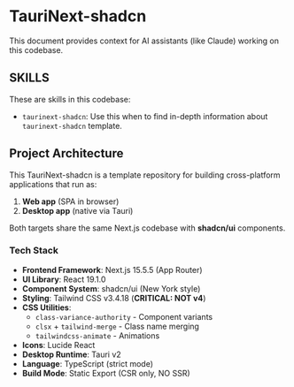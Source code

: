 # TauriNext-shadcn

This document provides context for AI assistants (like Claude) working on this codebase.

## SKILLS

These are skills in this codebase:

- `taurinext-shadcn`: Use this when to find in-depth information about `taurinext-shadcn` template.

## Project Architecture

This TauriNext-shadcn is a template repository for building cross-platform applications that run as:

1. **Web app** (SPA in browser)
2. **Desktop app** (native via Tauri)

Both targets share the same Next.js codebase with **shadcn/ui** components.

### Tech Stack

- **Frontend Framework**: Next.js 15.5.5 (App Router)
- **UI Library**: React 19.1.0
- **Component System**: shadcn/ui (New York style)
- **Styling**: Tailwind CSS v3.4.18 (**CRITICAL: NOT v4**)
- **CSS Utilities**:
  - `class-variance-authority` - Component variants
  - `clsx` + `tailwind-merge` - Class name merging
  - `tailwindcss-animate` - Animations
- **Icons**: Lucide React
- **Desktop Runtime**: Tauri v2
- **Language**: TypeScript (strict mode)
- **Build Mode**: Static Export (CSR only, NO SSR)

